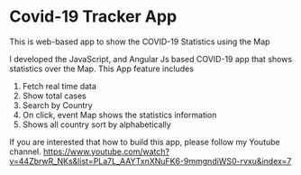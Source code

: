 # Covid-19 Tracker App
This is web-based app to show the COVID-19 Statistics using the Map


I developed the JavaScript, and Angular Js based COVID-19 app that shows statistics over the Map. This App feature includes
1.    Fetch real time data
2.    Show total cases
3.    Search by Country
4.    On click, event Map shows the statistics information
5.    Shows all country sort by alphabetically

If you are interested that how to build this app, please follow my Youtube channel.
https://www.youtube.com/watch?v=44ZbrwR_NKs&list=PLa7L_AAYTxnXNuFK6-9mmgndiWS0-rvxu&index=7
